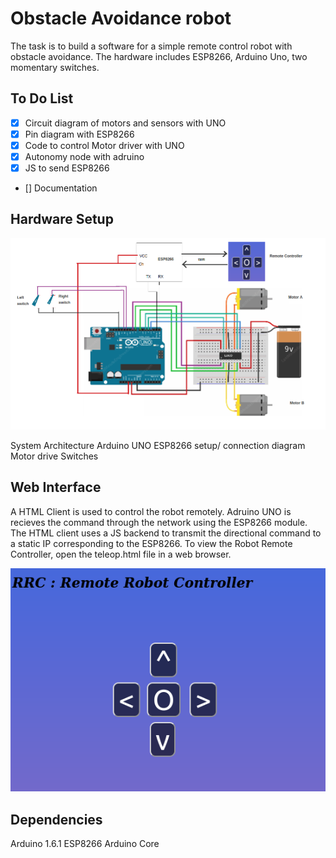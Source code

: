 # Obstacle Avoidance robot
The task is to build a software for a simple remote control robot with obstacle avoidance. The hardware includes ESP8266, Arduino Uno, two momentary switches.

## To Do List
- [x] Circuit diagram of motors and sensors with UNO
- [x] Pin diagram with ESP8266
- [x] Code to control Motor driver with UNO
- [x] Autonomy node with adruino
- [x] JS to send ESP8266
- [] Documentation

## Hardware Setup

![Circuit](img/schematic.png)

System Architecture
Arduino UNO
ESP8266 setup/ connection diagram
Motor drive 
Switches


## Web Interface
A HTML Client is used to control the robot remotely. Adruino UNO is recieves the command through the network using the ESP8266 module. The HTML client uses a JS backend to transmit the directional command to a static IP corresponding to the ESP8266. To view the Robot Remote Controller, open the teleop.html file in a web browser. 

![UI](img/UI.png)

## Dependencies
Arduino 1.6.1
ESP8266 Arduino Core

